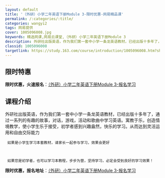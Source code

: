 ```yaml
---
layout: default
title: '（外研）小学二年英语下册Module 3-限时优惠-网易精品课'
permalink: /:categories/:title/
categories: wangyi2
tags: 网易提供
cover: 1005096008.jpg
keywords: 精选网课,网易云课堂,（外研）小学二年英语下册Module 3
description: 外研社出版英语，作为我们第一套中小学一条龙英语教材，已经出版十多年了，通过一系列的有趣的故事，对话，游戏，活动和歌曲中学
classid: 1005096008
targetlink: https://study.163.com/course/introduction/1005096008.htm?share=1&shareId=1025206652&utm_campaign=share&utm_medium=iphoneShare&utm_source=&utm_u=1025206652
---
```


## 限时特惠

**限时优惠，火速报名**：[（外研）小学二年英语下册Module 3-报名学习](https://study.163.com/course/introduction/1005096008.htm?share=1&shareId=1025206652&utm_campaign=share&utm_medium=iphoneShare&utm_source=&utm_u=1025206652)

## 课程介绍

外研社出版英语，作为我们第一套中小学一条龙英语教材，已经出版十多年了，通过一系列的有趣的故事，对话，游戏，活动和歌曲中学习英语。寓教于乐，创造情境教学，使小学生乐于接受，初学者感到兴趣盎然，快乐的学习。从而达到灵活运用和自由交际能力



     如果是小学生学习本套教材，请家长一起参与学习，效果会更好



     如果您是初学者，也可以学习本教程，步步为营，坚持学习，必定会受到良好的学习效果！

**限时优惠，报名地址**：[（外研）小学二年英语下册Module 3-报名学习](https://study.163.com/course/introduction/1005096008.htm?share=1&shareId=1025206652&utm_campaign=share&utm_medium=iphoneShare&utm_source=&utm_u=1025206652)

